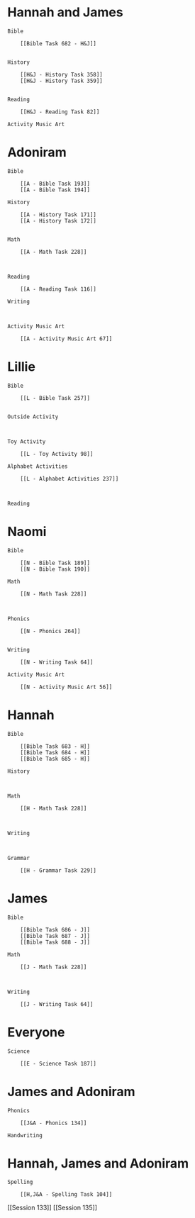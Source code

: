 # Hannah and James

	Bible

		[[Bible Task 682 - H&J]]
		

	History

		[[H&J - History Task 358]]
		[[H&J - History Task 359]]
		

	Reading

		[[H&J - Reading Task 82]]

	Activity Music Art

		
# Adoniram

	Bible

		[[A - Bible Task 193]]
		[[A - Bible Task 194]]

	History

		[[A - History Task 171]]
		[[A - History Task 172]]
		

	Math

		[[A - Math Task 228]]
		
		

	Reading

		[[A - Reading Task 116]]

	Writing

		

	Activity Music Art

		[[A - Activity Music Art 67]]

# Lillie

	Bible

		[[L - Bible Task 257]]
		

	Outside Activity

		

	Toy Activity

		[[L - Toy Activity 98]]

	Alphabet Activities

		[[L - Alphabet Activities 237]]
		
		

	Reading

		

# Naomi

	Bible

		[[N - Bible Task 189]]
		[[N - Bible Task 190]]

	Math

		[[N - Math Task 228]]
		
		

	Phonics

		[[N - Phonics 264]]
		

	Writing

		[[N - Writing Task 64]]

	Activity Music Art

		[[N - Activity Music Art 56]]

# Hannah

	Bible

		[[Bible Task 683 - H]]
		[[Bible Task 684 - H]]
		[[Bible Task 685 - H]]

	History

		

	Math

		[[H - Math Task 228]]
		
		

	Writing

		

	Grammar

		[[H - Grammar Task 229]]
		
		
# James

	Bible

		[[Bible Task 686 - J]]
		[[Bible Task 687 - J]]
		[[Bible Task 688 - J]]

	Math

		[[J - Math Task 228]]
		
		

	Writing

		[[J - Writing Task 64]]

# Everyone

	Science

		[[E - Science Task 187]]
		
# James and Adoniram

	Phonics

		[[J&A - Phonics 134]]

	Handwriting

		
# Hannah, James and Adoniram

	Spelling

		[[H,J&A - Spelling Task 104]]


[[Session 133]]
[[Session 135]]
